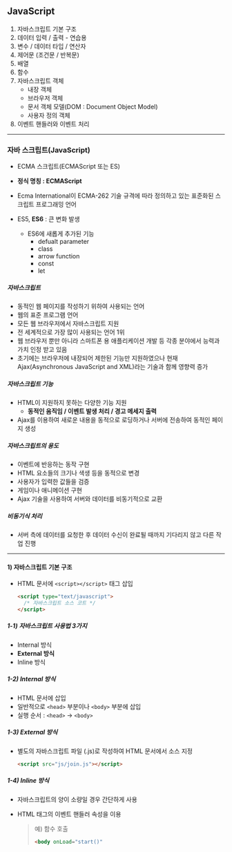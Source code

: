 ## JavaScript

1. 자바스크립트 기본 구조
2. 데이터 입력 / 출력 - 연습용
3. 변수 / 데이터 타입 / 연산자
4. 제어문 (조건문 / 반복문)
5. 배열
6. 함수
7. 자바스크립트 객체
   - 내장 객체
   - 브라우저 객체
   - 문서 객체 모델(DOM : Document Object Model)
   - 사용자 정의 객체
8. 이벤트 핸들러와 이벤트 처리



---

### 자바 스크립트(JavaScript)

- ECMA 스크립트(ECMAScript 또는 ES)  

- **정식 명칭 : ECMAScript**

- Ecma International이 ECMA-262 기술 규격에 따라 정의하고 있는 표준화된 스크립트 프로그래밍 언어

- ES5, **ES6** : 큰 변화 발생

  - ES6에 새롭게 추가된 기능
    - defualt parameter
    - class
    - arrow function
    - const
    - let

  

#####  자바스크립트

- 동적인 웹 페이지를 작성하기 위하여 사용되는 언어
- 웹의 표준 프로그램 언어
- 모든 웹 브라우저에서 자바스크립트 지원
- 전 세계적으로 가장 많이 사용되는 언어 1위
- 웹 브라우저 뿐만 아니라 스마트폰 용 애플리케이션 개발 등 각종 분야에서 능력과 가치 인정 받고 있음
- 초기에는 브라우저에 내장되어 제한된 기능만 지원하였으나 현재 Ajax(Asynchronous JavaScript and XML)라는 기술과 함께 영향력 증가



##### 자바스크립트 기능

- HTML이 지원하지 못하는 다양한 기능 지원
  - **동적인 움직임 / 이벤트 발생 처리 / 경고 메세지 출력**
- Ajax를 이용하여 새로운 내용을 동적으로 로딩하거나 서버에 전송하여 동적인 페이지 생성



##### 자바스크립트의 용도

- 이벤트에 반응하는 동작 구현 
- HTML 요소들의 크기나 색생 등을 동적으로 변경
- 사용자가 입력한 값들을 검증
- 게임이나 애니메이션 구현
- Ajax 기술을 사용하여 서버와 데이터를 비동기적으로 교환
 
  

##### 비동기식 처리

- 서버 측에 데이터를 요청한 후 데이터 수신이 완료될 때까지 기다리지 않고 다른 작업 진행



---

#### 1) 자바스크립트 기본 구조

- HTML 문서에 `<script></script>` 태그 삽입

  ```html
  <script type="text/javascript">
  	/* 자바스크립트 소스 코트 */
  </script>
  ```



##### 1-1) 자바스크립트 사용법 3가지

- Internal 방식
- **External 방식**
- Inline 방식



##### 1-2) Internal 방식

- HTML 문서에 삽입
- 일반적으로 `<head>` 부분이나 `<body>` 부분에 삽입
- 실행 순서 : `<head>` → `<body>`



##### 1-3) External 방식

- 별도의 자바스크립트 파일 (.js)로 작성하여 HTML 문서에서 소스 지정

  ```html
  <script src="js/join.js"></script>
  ```



##### 1-4) Inline 방식

- 자바스크립트의 양이 소량일 경우 간단하게 사용

- HTML 태그의 이벤트 핸들러 속성을 이용

  > 예) 함수 호출
  >
  > ```html
  > <body onLoad="start()"
  > ```



